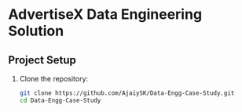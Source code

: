 # AdvertiseX Data Engineering Solution

## Project Setup

1. Clone the repository:
   ```bash
   git clone https://github.com/AjaiySK/Data-Engg-Case-Study.git
   cd Data-Engg-Case-Study
